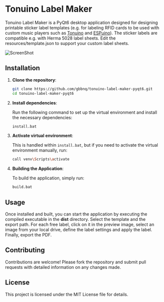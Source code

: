 # Tonuino Label Maker

Tonuino Label Maker is a PyQt6 desktop application designed for designing printable sticker label templates (e.g. for labeling RFID cards to be used with custom music players such as [Tonuino](https://github.com/tonuino/TonUINO) and [ESPuino](https://github.com/biologist79/ESPuino)). The sticker labels are compatible e.g. with Herma 5028 label sheets. Edit the resources/template.json to support your custom label sheets.

![ScreenShot](https://raw.githubusercontent.com/gbbnq/tonuino-label-maker-pyqt6/main/screenshot.png)

## Installation

1. **Clone the repository**:

    ```bash
    git clone https://github.com/gbbnq/tonuino-label-maker-pyqt6.git
    cd tonuino-label-maker-pyqt6
    ```

2. **Install dependencies**:

    Run the following command to set up the virtual environment and install the necessary dependencies:

    ```bash
    install.bat
    ```

3. **Activate virtual environment**:
   
   This is handled within `install.bat`, but if you need to activate the virtual environment manually, run:

   ```bash
   call venv\Scripts\activate
   ```

 4. **Building the Application**:

    To build the application, simply run:

    ```bash
    build.bat
    ```

## Usage

Once installed and built, you can start the application by executing the compiled executable in the **dist** directory. Select the template and the export path. For each free label, click on it in the preview image, select an image from your local drive, define the label settings and apply the label. Finally, export the PDF.

## Contributing

Contributions are welcome! Please fork the repository and submit pull requests with detailed information on any changes made.

## License

This project is licensed under the MIT License file for details.